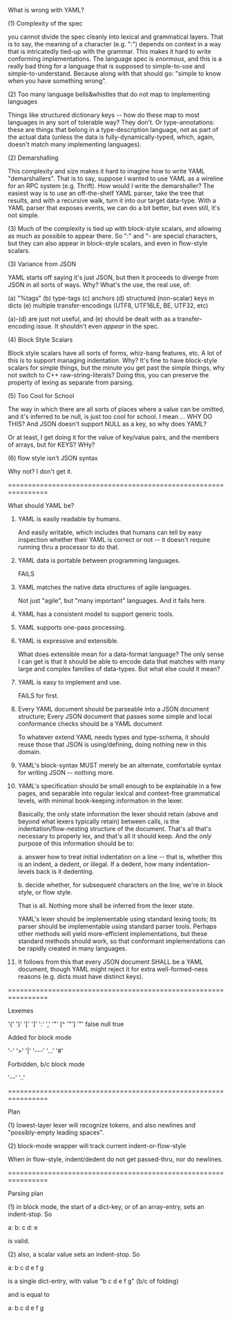 
What is wrong with YAML?

(1) Complexity of the spec

you cannot divide the spec cleanly into lexical and grammatical
layers.  That is to say, the meaning of a character (e.g. ":") depends
on context in a way that is intricatedly tied-up with the grammar.
This makes it hard to write conforming implementations.  The language
spec is *enormous*, and this is a really bad thing for a language that
is supposed to simple-to-use and simple-to-understand.  Because along
with that should go: "simple to know when you have something wrong".

(2) Too many language bells&whistles that do not map to implementing languages

Things like structured dictionary keys -- how do these map to most
languages in any sort of tolerable way?  They don't.  Or
type-annotations: these are things that belong in a type-description
language, not as part of the actual data (unless the data is
fully-dynamically-typed, which, again, doesn't match many implementing
languages).

(2) Demarshalling

This complexity and size makes it hard to imagine how to write YAML
"demarshallers".  That is to say, suppose I wanted to use YAML as a
wireline for an RPC system (e.g. Thrift).  How would I write the
demarshaller?  The easiest way is to use an off-the-shelf YAML parser,
take the tree that results, and with a recursive walk, turn it into
our target data-type.  With a YAML parser that exposes events, we can
do a bit better, but even still, it's not simple.

(3) Much of the complexity is tied up with block-style scalars, and
allowing as much as possible to appear there.  So ":" and "- are
special characters, but they can also appear in block-style scalars,
and even in flow-style scalars.

(3) Variance from JSON

YAML starts off saying it's just JSON, but then it proceeds to diverge
from JSON in all sorts of ways.  Why?  What's the use, the real use,
of:

  (a) "%tags"
  (b) type-tags
  (c) anchors
  (d) structured (non-scalar) keys in dicts
  (e) multiple transfer-encodings (UTF8, UTF16LE, BE, UTF32, etc)
  
(a)-(d) are just not useful, and (e) should be dealt with as a
transfer-encoding issue.  It shouldn't even *appear* in the spec.

(4) Block Style Scalars

Block style scalars have all sorts of forms, whiz-bang features, etc.
A lot of this is to support managing indentation.  Why?  It's fine to
have block-style scalars for simple things, but the minute you get
past the simple things, why not switch to C++ raw-string-literals?
Doing this, you can preserve the property of lexing as separate from
parsing.

(5) Too Cool for School

The way in which there are all sorts of places where a value can be
omitted, and it's inferred to be null, is just too cool for school.  I
mean ... WHY DO THIS?  And JSON doesn't support NULL as a key, so why
does YAML?

Or at least, I get doing it for the value of key/value pairs, and the
members of arrays, but for KEYS?  WHy?

(6) flow style isn't JSON syntax

Why not?  I don't get it.

================================================================

What should YAML be?

1. YAML is easily readable by humans.

    And easily writable, which includes that humans can tell by easy
    inspection whether their YAML is correct or not -- it doesn't
    require running thru a processor to do that.

2. YAML data is portable between programming languages.

   FAILS

3. YAML matches the native data structures of agile languages.

   Not just "agile", but "many important" languages.  And it fails here.

4. YAML has a consistent model to support generic tools.
5. YAML supports one-pass processing.
6. YAML is expressive and extensible.

   What does extensible mean for a data-format language?  The only
   sense I can get is that it should be able to encode data that
   matches with many large and complex families of data-types.  But
   what else could it mean?

7. YAML is easy to implement and use.

   FAILS for first.

8. Every YAML document should be parseable into a JSON document structure;
   Every JSON document that passes some simple and local conformance checks
   should be a YAML document

   To whatever extend YAML needs types and type-schema, it should
   reuse those that JSON is using/defining, doing nothing new in this
   domain.

9. YAML's block-syntax MUST merely be an alternate, comfortable syntax
   for writing JSON -- nothing more.

10. YAML's specification should be small enough to be explainable in a
    few pages, and separable into regular lexical and context-free
    grammatical levels, with minimal book-keeping information in the
    lexer.
   
    Basically, the only state information the lexer should retain
    (above and beyond what lexers typically retain) between calls, is
    the indentation/flow-nesting structure of the document.  That's
    all that's necessary to properly lex, and that's all it should
    keep.  And the *only* purpose of this information should be to:
	
	a. answer how to treat initial indentation on a line -- that is,
    whether this is an indent, a dedent, or illegal.  If a dedent, how
    many indentation-levels back is it dedenting.
	
	b. decide whether, for subsequent characters on the line, we're in
    block style, or flow style.

    That is all.  Nothing more shall be inferred from the lexer state.

    YAML's lexer should be implementable using standard lexing tools;
    its parser should be implementable using standard parser tools.
    Perhaps other methods will yield more-efficient implementations,
    but these standard methods should work, so that conformant
    implementations can be rapidly created in many languages.

20. It follows from this that every JSON document SHALL be a YAML
    document, though YAML might reject it for extra well-formed-ness
    reasons (e.g. dicts must have distinct keys).

================================================================

Lexemes

'{' '}' '[' ']' ':' ','
'"' [^ '"'] '"'
false
null
true

<number>

Added for block mode

'-'
'>'
'|'
'---'
'...'
'#'

<raw-strings>

Forbidden, b/c block mode

'--'
'..'

================================================================

Plan

(1) lowest-layer lexer will recognize tokens, and also newlines and
"possibly-empty leading spaces".

(2) block-mode wrapper will track current indent-or-flow-style

When in flow-style, indent/dedent do not get passed-thru, nor do
newlines.

================================================================

Parsing plan

(1) in block mode, the start of a dict-key, or of an array-entry, sets
an indent-stop.  So

a: b: c
   d: e

is valid.

(2) also, a scalar value sets an indent-stop.  So

a: b c d
   e f g

is a single dict-entry, with value "b c d e f g" (b/c of folding)

and is equal to

a:
 b c d
 e f g

